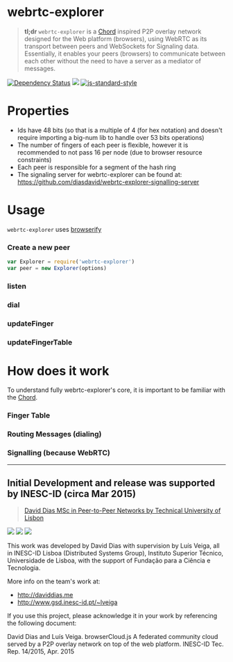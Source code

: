 webrtc-explorer
===============

> **tl;dr** `webrtc-explorer` is a [Chord][chord-paper] inspired P2P overlay network designed for the Web platform (browsers), using WebRTC as its transport between peers and WebSockets for Signaling data. Essentially, it enables your peers (browsers) to communicate between each other without the need to have a server as a mediator of messages.

[![Dependency Status](https://david-dm.org/diasdavid/webrtc-explorer.svg)](https://david-dm.org/diasdavid/webrtc-explorer)
[![](https://img.shields.io/badge/project-WebCompute-blue.svg?style=flat-square)](https://github.com/diasdavid/WebCompute)
[![js-standard-style](https://img.shields.io/badge/code%20style-standard-brightgreen.svg?style=flat-square)](https://github.com/feross/standard)


# Properties

- Ids have 48 bits (so that is a multiple of 4 (for hex notation) and doesn't require importing a big-num lib to handle over 53 bits operations)
- The number of fingers of each peer is flexible, however it is recommended to not pass 16 per node (due to browser resource constraints)
- Each peer is responsible for a segment of the hash ring
- The signaling server for webrtc-explorer can be found at: https://github.com/diasdavid/webrtc-explorer-signalling-server

# Usage

`webrtc-explorer` uses [browserify](http://browserify.org)



### Create a new peer

```javascript
var Explorer = require('webrtc-explorer')
var peer = new Explorer(options)
```

### listen

### dial

### updateFinger

### updateFingerTable

# How does it work

To understand fully webrtc-explorer's core, it is important to be familiar with the [Chord][chord-paper].

### Finger Table

### Routing Messages (dialing)

### Signalling (because WebRTC)




-----------------------------------------------------------------------------

## Initial Development and release was supported by INESC-ID (circa Mar 2015)

> [David Dias MSc in Peer-to-Peer Networks by Technical University of Lisbon](https://github.com/diasdavid/browserCloudjs#research-and-development)

[![](https://img.shields.io/badge/INESC-GSD-brightgreen.svg?style=flat-square)](http://www.gsd.inesc-id.pt/) [![](https://img.shields.io/badge/TÉCNICO-LISBOA-blue.svg?style=flat-square)](http://tecnico.ulisboa.pt/) [![](https://img.shields.io/badge/project-browserCloudjs-blue.svg?style=flat-square)](https://github.com/diasdavid/browserCloudjs)

This work was developed by David Dias with supervision by Luís Veiga, all in INESC-ID Lisboa (Distributed Systems Group), Instituto Superior Técnico, Universidade de Lisboa, with the support of Fundação para a Ciência e Tecnologia. 

More info on the team's work at: 
- http://daviddias.me
- http://www.gsd.inesc-id.pt/~lveiga

If you use this project, please acknowledge it in your work by referencing the following document:

David Dias and Luís Veiga. browserCloud.js A federated community cloud served by a P2P overlay network on top of the web platform. INESC-ID Tec. Rep. 14/2015, Apr. 2015




[chord-paper]: http://pdos.csail.mit.edu/papers/chord:sigcomm01/chord_sigcomm.pdf


